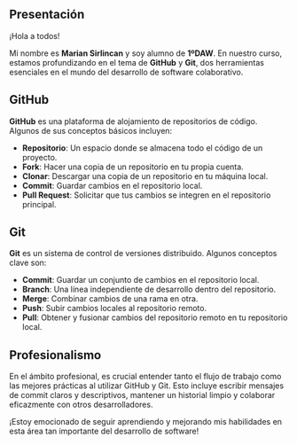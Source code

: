 ## Presentación

¡Hola a todos!

Mi nombre es **Marian Sirlincan** y soy alumno de **1ºDAW**. En nuestro curso, estamos profundizando en el tema de **GitHub** y **Git**, dos herramientas esenciales en el mundo del desarrollo de software colaborativo.

## GitHub

**GitHub** es una plataforma de alojamiento de repositorios de código. Algunos de sus conceptos básicos incluyen:

- **Repositorio**: Un espacio donde se almacena todo el código de un proyecto.
- **Fork**: Hacer una copia de un repositorio en tu propia cuenta.
- **Clonar**: Descargar una copia de un repositorio en tu máquina local.
- **Commit**: Guardar cambios en el repositorio local.
- **Pull Request**: Solicitar que tus cambios se integren en el repositorio principal.

## Git

**Git** es un sistema de control de versiones distribuido. Algunos conceptos clave son:

- **Commit**: Guardar un conjunto de cambios en el repositorio local.
- **Branch**: Una línea independiente de desarrollo dentro del repositorio.
- **Merge**: Combinar cambios de una rama en otra.
- **Push**: Subir cambios locales al repositorio remoto.
- **Pull**: Obtener y fusionar cambios del repositorio remoto en tu repositorio local.

## Profesionalismo

En el ámbito profesional, es crucial entender tanto el flujo de trabajo como las mejores prácticas al utilizar GitHub y Git. Esto incluye escribir mensajes de commit claros y descriptivos, mantener un historial limpio y colaborar eficazmente con otros desarrolladores.

¡Estoy emocionado de seguir aprendiendo y mejorando mis habilidades en esta área tan importante del desarrollo de software!
